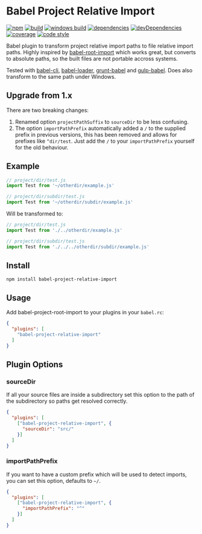 # Babel Project Relative Import

[![npm][npm-badge]][npm-url]
[![build][travis-badge]][travis-url]
[![windows build][appveyor-badge]][appveyor-url]
[![dependencies][david-badge]][david-url]
[![devDependencies][david-dev-badge]][david-dev-url]
[![coverage][coverage-badge]][coverage-url]
[![code style][code-style-badge]][code-style-url]

Babel plugin to transform project relative import paths to file relative import paths.
Highly inspired by [babel-root-import](https://github.com/michaelzoidl/babel-root-import)
which works great, but converts to absolute paths, so the built files are not
portable accross systems.

Tested with [babel-cli](https://www.npmjs.com/package/babel-cli),
[babel-loader](https://www.npmjs.com/package/babel-loader),
[grunt-babel](https://www.npmjs.com/package/grunt-babel) and
[gulp-babel](https://www.npmjs.com/package/gulp-babel).
Does also transform to the same path under Windows.

## Upgrade from 1.x

There are two breaking changes:

1. Renamed option `projectPathSuffix` to `sourceDir` to be less confusing.
2. The option `importPathPrefix` automatically added a `/` to the supplied
   prefix in previous versions, this has been removed and allows for prefixes
   like `^dir/test`. Just add the `/` to your `importPathPrefix` yourself for the
   old behaviour.

## Example

```javascript
// project/dir/test.js
import Test from '~/otherdir/example.js'

// project/dir/subdir/test.js
import Test from '~/otherdir/subdir/example.js'
```
Will be transformed to:
```javascript
// project/dir/test.js
import Test from './../otherdir/example.js'

// project/dir/subdir/test.js
import Test from './../../otherdir/subdir/example.js'
```

## Install

```
npm install babel-project-relative-import
```

## Usage

Add babel-project-root-import to your plugins in your `babel.rc`:

```json
{
  "plugins": [
    "babel-project-relative-import"
  ]
}
```

## Plugin Options

### sourceDir

If all your source files are inside a subdirectory set this option to the path
of the subdirectory so paths get resolved correctly.

```json
{
  "plugins": [
    ["babel-project-relative-import", {
      "sourceDir": "src/"
    }]
  ]
}
```

### importPathPrefix

If you want to have a custom prefix which will be used to detect imports, you
can set this option, defaults to `~/`.

```json
{
  "plugins": [
    ["babel-project-relative-import", {
      "importPathPrefix": "^"
    }]
  ]
}
```

[npm-url]: https://www.npmjs.com/package/babel-project-relative-import
[npm-badge]: https://img.shields.io/npm/v/babel-project-relative-import.svg

[travis-url]: https://travis-ci.org/per2plex/babel-project-relative-import
[travis-badge]: https://img.shields.io/travis/per2plex/babel-project-relative-import/master.svg

[appveyor-url]: https://ci.appveyor.com/project/per2plex/babel-project-relative-import
[appveyor-badge]: https://img.shields.io/appveyor/ci/per2plex/babel-project-relative-import.svg?label=windows%20build

[david-dev-url]: https://david-dm.org/per2plex/babel-project-relative-import
[david-dev-badge]: https://img.shields.io/david/dev/per2plex/babel-project-relative-import.svg

[david-url]: https://david-dm.org/per2plex/babel-project-relative-import
[david-badge]: https://img.shields.io/david/per2plex/babel-project-relative-import.svg

[coverage-url]: https://coveralls.io/github/per2plex/babel-project-relative-import
[coverage-badge]: https://img.shields.io/coveralls/per2plex/babel-project-relative-import/master.svg

[code-style-url]: http://standardjs.com/
[code-style-badge]: https://img.shields.io/badge/code%20style-standard-brightgreen.svg

